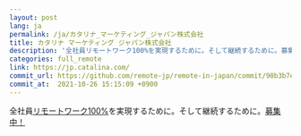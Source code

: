 ```yaml
---
layout: post
lang: ja
permalink: /ja/カタリナ_マーケティング_ジャパン株式会社
title: カタリナ マーケティング ジャパン株式会社
description: '全社員リモートワーク100%を実現するために。そして継続するために。募集中！'
categories: full_remote
link: https://jp.catalina.com/
commit_url: https://github.com/remote-jp/remote-in-japan/commit/90b3b7e64a119a0f2a385da476dd312a64d9e02e
commit_at:  2021-10-26 15:15:09 +0900
---
```


<p>全社員<a href="https://jp.catalina.com/news/column/company-activity/2020/06/20200628/">リモートワーク100%</a>を実現するために。そして継続するために。<a href="https://jp.catalina.com/recruit/">募集中！</a></p>
